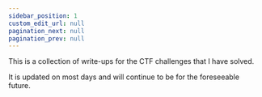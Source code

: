 ```yaml
---
sidebar_position: 1
custom_edit_url: null
pagination_next: null
pagination_prev: null
---
```


This is a collection of write-ups for the CTF challenges that I have solved. 

It is updated on most days and will continue to be for the foreseeable future.

